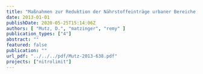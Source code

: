 ```yaml
---
title: "Maßnahmen zur Reduktion der Nährstoffeinträge urbaner Bereiche, NITROLIMIT Diskussionspapier Band 2"
date: 2013-01-01
publishDate: 2020-05-25T15:14:06Z
authors: [ "Mutz, D.", "matzinger", "remy" ]
publication_types: ["4"]
abstract: ""
featured: false
publication: ""
url_pdf: "../../../pdf/Mutz-2013-638.pdf"
projects: ["nitrolimit"]
---
```


